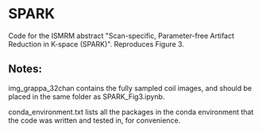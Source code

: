 # SPARK
Code for the ISMRM abstract "Scan-specific, Parameter-free Artifact Reduction in K-space (SPARK)". Reproduces Figure 3.

## Notes:
img_grappa_32chan contains the fully sampled coil images, and should be placed in the same folder as SPARK_Fig3.ipynb.

conda_environment.txt lists all the packages in the conda environment that the code was written and tested in, for convenience.


